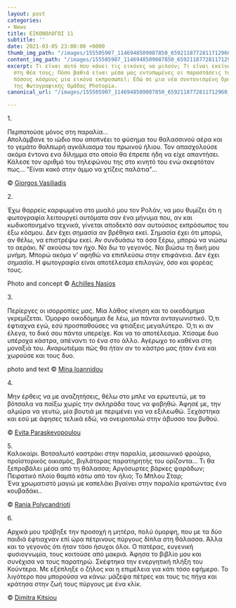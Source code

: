 ```yaml
---
layout: post
categories:
- News
title: ΕΙΚΟΝΟΛΟΓΟΙ 11
subtitle: ''
date: 2021-03-05 23:00:00 +0000
thumb_img_path: "/images/155505907_1146948509087850_6592118772811712960_n.jpg"
content_img_path: "/images/155505907_1146948509087850_6592118772811712960_n.jpg"
excerpt: Τι είναι αυτό που κάνει τις εικόνες να μιλούν; Τι είναι εκείνο που γεννιέται
  στη θέα τους; Πόσο βαθιά είναι μέσα μας εντυπωμένες οι παραστάσεις του κόσμου και
  πόσους κόσμους μια εικόνα εκπροσωπεί; Εδώ σε μια νέα συντονισμένη δράση με μέλη
  της Φωτογραφικής Ομάδας Photopia.
canonical_url: "/images/155505907_1146948509087850_6592118772811712960_n.jpg"

---
```

1\.

Περπατούσε μόνος στη παραλία...  
Απολάμβανε το ιώδιο που αποπνέει το φύσημα του θαλασσινού αέρα και το γεμάτο θαλπωρή αγκάλιασμα του πρωινού ήλιου. Τον απασχολούσε ακόμα έντονα ενα δίλημμα στο οποίο θα έπρεπε ήδη να είχε απαντήσει.  
Κάλεσε τον αριθμό του τηλεφώνου της στο κινητό του ενώ σκεφτόταν πως... "Είναι κακό στην άμμο να χτίζεις παλάτια"...

© <a href="https://www.facebook.com/gvasiliadis" target="blank"> Giorgos Vasiliadis</a>

2\.

Έχω θαρρείς καρφωμένο στο μυαλό μου τον Ρολάν, να μου θυμίζει ότι η φωτογραφία λειτουργεί αυτόματα σαν ένα μήνυμα που, αν και κωδικοποιημένο τεχνικά, γίνεται αποδεκτό σαν αυτούσιος εκπρόσωπος του έξω κόσμου. Δεν έχει σημασία αν βρέθηκα εκεί. Σημασία έχει ότι μπορώ, αν θέλω, να επιστρέψω εκεί. Αν συνδυάσω τα όσα ξέρω, μπορώ να νιώσω το αεράκι. Ν’ ακούσω τον ήχο. Να δω το γεγονός. Να βιώσω τη δική μου μνήμη. Μπορώ ακόμα ν’ αφηθώ να επιπλεύσω στην επιφάνεια. Δεν έχει σημασία. Η φωτογραφία είναι αποτέλεσμα επιλογών, όσο και φορέας τους.

Photo and concept © <a href="https://anikon.org/" target="blank">Achilles Nasios</a>

3\.

Περίεργες οι ισορροπίες μας. Μία λάθος κίνηση και το οικοδόμημα γκρεμίζεται. Όμορφο οικοδόμημα δε λέω, μα πάντα ανταγωνιστικό. Ό,τι έφτιαχνα εγώ, εσύ προσπαθούσες να φτιάξεις μεγαλύτερο. Ό,τι κι αν έλεγα, το δικό σου πάντα υπερείχε. Και να το αποτέλεσμα. Χτίσαμε δυο υπέροχα κάστρα, απέναντι το ένα στο άλλο. Αγέρωχο το καθένα στη μοναξιά του. Αναρωτιέμαι πώς θα ήταν αν το κάστρο μας ήταν ένα και χωρούσε και τους δυο.

photo and text © <a href="https://www.facebook.com/mina.ioannidou.58" target="blank"> Mina Ioannidou </a>

4\.

Μην έρθεις να με αναζητήσεις, θέλω στο μπλε να ερωτευτώ, με τα βότσαλα να παίξω χωρίς την σκληράδα τους να φοβηθώ. Άφησέ με, την αλμύρα να γευτώ, μία βουτιά με περιμένει για να εξιλεωθώ. Ξεχάστηκα και εσύ με άφησες τελικά εδώ, να ονειροπολώ στην άβυσσο του βυθού.

© <a href="https://www.facebook.com/evitap" target="blank"> Evita Paraskevopoulou</a>

5\.  
Καλοκαίρι. Βοτσαλωτό καστράκι στην παραλία, μεσαιωνικό φρούριο, προϊστορικός οικισμός, βιγλάτορας παρατηρητής του ορίζοντα... Τι θα ξεπροβάλει μέσα από τη θάλασσα; Αργόσυρτες βάρκες ψαράδων; Πειρατικό πλοίο θαμπό κάτω από τον ήλιο; Το Μπλου Σταρ;   
Ένα χρωματιστό μαγιώ με καπελάκι βγαίνει στην παραλία κρατώντας ένα κουβαδάκι..

© <a href="https://www.facebook.com/profile.php?id=100008460452394" target="blank"> Rania Polycandrioti</a>

6\.

Αρχικά μου τράβηξε την προσοχή η μητέρα, πολύ όμορφη, που με τα δύο παιδιά έφτιαχναν επί ώρα πέτρινους πύργους δίπλα στη θάλασσα. Άλλα και το γεγονός ότι ήταν τόσο ήσυχοι όλοι. Ο πατέρας, ευγενική φυσιογνωμία, τους κοιτούσε από μακριά. Άφησα το βιβλίο μου και συνέχισα να τους παρατηρώ. Σκέφτηκα την ενεργητική πλήξη του Κούντερα. Με εξέπληξε ο ζήλος και η επιμέλεια για κάτι τόσο εφήμερο. Το λιγότερο που μπορούσα να κάνω: μάζεψα πέτρες και τους τις πήγα και κράτησα στην ζωή τους πύργους με ένα κλίκ.

© <a href="https://www.facebook.com/dimitra.kitsiou" target="blank"> Dimitra Kitsiou</a>